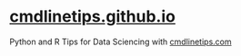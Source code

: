 # [cmdlinetips.github.io](cmdlinetips.github.io)
Python and R Tips for Data Sciencing with [cmdlinetips.com](https::/cmdlinetips.com)
